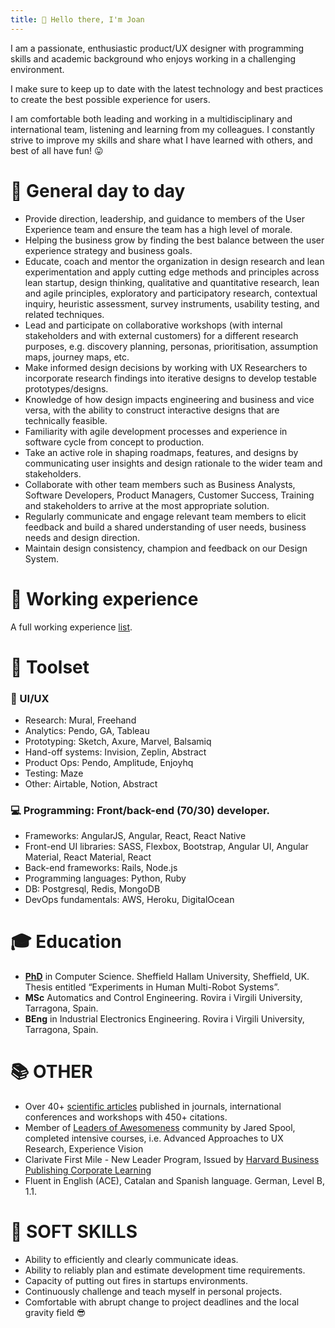 ```yaml
---
title: 👋 Hello there, I'm Joan
---
```


I am a passionate, enthusiastic product/UX designer with programming skills and academic background who enjoys working in a challenging environment.

I make sure to keep up to date with the latest technology and best practices to create the best possible experience for users.

I am comfortable both leading and working in a multidisciplinary and international team, listening and learning from my colleagues. I constantly strive to improve my skills and share what I have learned with others, and best of all have fun! 😛 

# 🔧 General day to day
* Provide direction, leadership, and guidance to members of the User Experience team and ensure the team has a high level of morale.
* Helping the business grow by finding the best balance between the user experience strategy and business goals.
* Educate, coach and mentor the organization in design research and lean experimentation and apply cutting edge methods and principles across lean startup, design thinking, qualitative and quantitative research, lean and agile principles, exploratory and participatory research, contextual inquiry, heuristic assessment, survey instruments, usability testing, and related techniques.
* Lead and participate on collaborative workshops (with internal stakeholders and with external customers) for a different research purposes, e.g. discovery planning, personas, prioritisation, assumption maps, journey maps, etc.
* Make informed design decisions by working with UX Researchers to incorporate research findings into iterative designs to develop testable prototypes/designs.
* Knowledge of how design impacts engineering and business and vice versa, with the ability to construct interactive designs that are technically feasible.
* Familiarity with agile development processes and experience in software cycle from concept to production.
* Take an active role in shaping roadmaps, features, and designs by communicating user insights and design rationale to the wider team and stakeholders.
* Collaborate with other team members such as Business Analysts, Software Developers, Product Managers, Customer Success, Training and stakeholders to arrive at the most appropriate solution.
* Regularly communicate and engage relevant team members to elicit feedback and build a shared understanding of user needs, business needs and design direction.
* Maintain design consistency, champion and feedback on our Design System.

# 💼 Working experience
A full working experience [list](/experience.md).

# 🚀 Toolset
### 💎 UI/UX
* Research: Mural, Freehand
* Analytics: Pendo, GA, Tableau
* Prototyping: Sketch, Axure, Marvel, Balsamiq
* Hand-off systems: Invision, Zeplin, Abstract
* Product Ops: Pendo, Amplitude, Enjoyhq
* Testing: Maze
* Other: Airtable, Notion, Abstract

### 💻 Programming: Front/back-end (70/30) developer.
* Frameworks: AngularJS, Angular, React, React Native
* Front-end UI libraries: SASS, Flexbox, Bootstrap, Angular UI, Angular Material, React Material, React
* Back-end frameworks: Rails, Node.js
* Programming languages: Python, Ruby
* DB: Postgresql, Redis, MongoDB
* DevOps fundamentals: AWS, Heroku, DigitalOcean

# 🎓 Education
* **[PhD](https://www.dropbox.com/s/kgv7g5y0ni1wtnm/SaezThesisShort.pdf)** in Computer Science. Sheffield Hallam University, Sheffield, UK. Thesis entitled “Experiments in Human Multi-Robot Systems”.
* **MSc** Automatics and Control Engineering. Rovira i Virgili University, Tarragona, Spain.
* **BEng** in Industrial Electronics Engineering. Rovira i Virgili University, Tarragona, Spain.

# 📚 OTHER
* Over 40+ [scientific articles](https://scholar.google.com/citations?user=pQxNXVsAAAAJ) published in journals, international conferences and workshops with 450+ citations.
* Member of [Leaders of Awesomeness](/https://leaders.centercentre.com/) community by Jared Spool, completed intensive courses, i.e. Advanced Approaches to UX Research, Experience Vision
* Clarivate First Mile - New Leader Program, Issued by [Harvard Business Publishing Corporate Learning](/https://www.harvardbusiness.org/)
* Fluent in English (ACE), Catalan and Spanish language. German, Level B, 1.1.

# 🚒 SOFT SKILLS
* Ability to efficiently and clearly communicate ideas.
* Ability to reliably plan and estimate development time requirements.
* Capacity of putting out fires in startups environments.
* Continuously challenge and teach myself in personal projects.
* Comfortable with abrupt change to project deadlines and the local gravity field 😎

